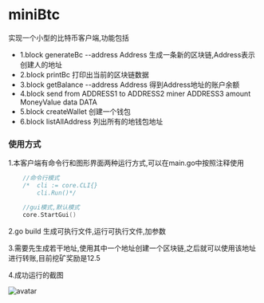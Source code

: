 # miniBtc
实现一个小型的比特币客户端,功能包括

+ 1.block generateBc --address Address 生成一条新的区块链,Address表示创建人的地址
+ 2.block printBc 打印出当前的区块链数据
+ 3.block getBalance --address Address 得到Address地址的账户余额
+ 4.block send from ADDRESS1 to ADDRESS2 miner ADDRESS3 amount MoneyValue data DATA
+ 5.block createWallet 创建一个钱包
+ 6.block listAllAddress 列出所有的地钱包地址

### 使用方式 ###

1.本客户端有命令行和图形界面两种运行方式,可以在main.go中按照注释使用

```go
	//命令行模式
	/*	cli := core.CLI{}
		cli.Run()*/

	//gui模式,默认模式
	core.StartGui()
```

2.go build 生成可执行文件,运行可执行文件,加参数

3.需要先生成若干地址,使用其中一个地址创建一个区块链,之后就可以使用该地址进行转账,目前挖矿奖励是12.5

4.成功运行的截图

![avatar](https://t1.aixinxi.net/o_1csag6sgh1jfj1ep3g0rqqh1ctia.png-w.jpg)